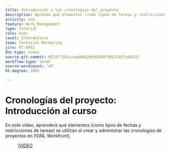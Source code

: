 ```yaml
---
title: Introducción a las cronologías del proyecto
description: Aprenda qué elementos (como tipos de fechas y restricciones de tareas) se utilizan al crear y administrar la cronología del proyecto en  [!DNL  Workfront].
activity: use
feature: Work Management
type: Tutorial
role: User
level: Intermediate
team: Technical Marketing
jira: KT-8952
doc-type: video
source-git-commit: d17df7162ccaab6b62db34209f50131927c0a532
workflow-type: tm+mt
source-wordcount: '47'
ht-degree: 100%

---
```


# Cronologías del proyecto: Introducción al curso

En este vídeo, aprenderá qué elementos (como tipos de fechas y restricciones de tareas) se utilizan al crear y administrar las cronologías de proyectos en [!DNL  Workfront].

>[!VIDEO](https://video.tv.adobe.com/v/335212/?quality=12&learn=on&enablevpops)
